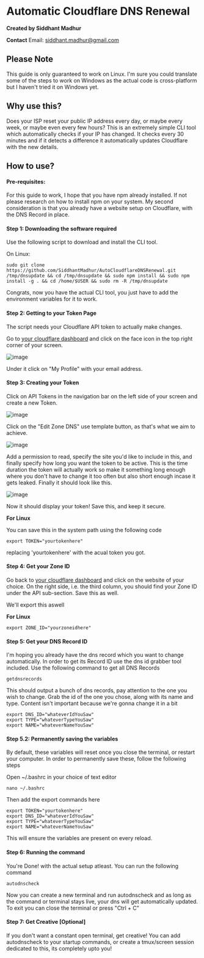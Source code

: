 # Automatic Cloudflare DNS Renewal
__Created by Siddhant Madhur__

__Contact__
Email: [siddhant.madhur@gmail.com](mailto:siddhant.madhur@gmail.com)

## Please Note
This guide is only guaranteed to work on Linux. I'm sure you could translate some of the steps to work on Windows as the actual code is cross-platform but I haven't tried it on Windows yet.

## Why use this?
Does your ISP reset your public IP address every day, or maybe every week, or maybe even every few hours? This is an extremely simple CLI tool which automatically checks if your IP has changed. It checks every 30 minutes and if it detects a difference it automatically updates Cloudflare with the new details.



## How to use?

#### Pre-requisites:
For this guide to work, I hope that you have npm already installed. If not please research on how to install npm on your system. My second consideration is that you already have a website setup on Cloudflare, with the DNS Record in place.

#### Step 1: Downloading the software required
Use the following script to download and install the CLI tool.

On Linux:
```
sudo git clone https://github.com/SiddhantMadhur/AutoCloudflareDNSRenewal.git /tmp/dnsupdate && cd /tmp/dnsupdate && sudo npm install && sudo npm install -g . && cd /home/$USER && sudo rm -R /tmp/dnsupdate
```
Congrats, now you have the actual CLI tool, you just have to add the environment variables for it to work.

#### Step 2: Getting to your Token Page
The script needs your Cloudflare API token to actually make changes.

Go to [your cloudflare dashboard](https://dash.cloudflare.com/) and click on the face icon in the top right corner of your screen.

![image](https://user-images.githubusercontent.com/51441307/218895906-cd86a8d2-7052-4d38-8a2f-543567323185.png)

Under it click on "My Profile" with your email address.

#### Step 3: Creating your Token

Click on API Tokens in the navigation bar on the left side of your screen and create a new Token.

![image](https://user-images.githubusercontent.com/51441307/218896232-467dcbb1-1e5c-49f2-9f0e-941898f31b36.png)



Click on the "Edit Zone DNS" use template button, as that's what we aim to achieve.

![image](https://user-images.githubusercontent.com/51441307/218896367-db585eab-44c3-4b1b-88a3-67c4c0252620.png)



Add a permission to read, specify the site you'd like to include in this, and finally specify how long you want the token to be active. This is the time duration the token will actually work so make it something long enough where you don't have to change it too often but also short enough incase it gets leaked.
Finally it should look like this.

![image](https://user-images.githubusercontent.com/51441307/218896506-7e17f4b2-5ff7-4112-8333-f5213b5517c4.png)

Now it should display your token! Save this, and keep it secure.


__For Linux__

You can save this in the system path using the following code
```
export TOKEN="yourtokenhere"
```
replacing 'yourtokenhere' with the acual token you got.

#### Step 4: Get your Zone ID
Go back to [your cloudflare dashboard](https://dash.cloudflare.com/)  and click on the website of your choice.
On the right side, i.e. the third column, you should find your Zone ID under the API sub-section.
Save this as well.

We'll export this aswell

__For Linux__

```
export ZONE_ID="yourzoneidhere"
```

#### Step 5: Get your DNS Record ID
I'm hoping you already have the dns record which you want to change automatically. In order to get its Record ID use the dns id grabber tool included.
Use the following command to get all DNS Records
```
getdnsrecords
```
This should output a bunch of dns records, pay attention to the one you wish to change. Grab the id of the one you chose, along with its name and type. Content isn't important because we're gonna change it in a bit

```
export DNS_ID="whateverIdYouSaw"
export TYPE="whateverTypeYouSaw"
export NAME="whateverNameYouSaw"
```

#### Step 5.2: Permanently saving the variables

By default, these variables will reset once you close the terminal, or restart your computer. In order to permanently save these, follow the following steps

Open ~/.bashrc in your choice of text editor

```
nano ~/.bashrc
```
Then add the export commands here

```
export TOKEN="yourtokenhere"
export DNS_ID="whateverIdYouSaw"
export TYPE="whateverTypeYouSaw"
export NAME="whateverNameYouSaw"
```
This will ensure the variables are present on every reload.

#### Step 6: Running the command
You're Done! with the actual setup atleast. You can run the following command

```
autodnscheck
```

Now you can create a new terminal and run autodnscheck and as long as the command or terminal stays live, your dns will get automatically updated.
To exit you can close the terminal or press "Ctrl + C"

#### Step 7: Get Creative [Optional]
If you don't want a constant open terminal, get creative! You can add autodnscheck to your startup commands, or create a tmux/screen session dedicated to this, its completely upto you!
